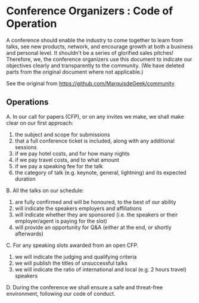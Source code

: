 # Conference Organizers : Code of Operation

A conference should enable the industry to come together to learn from talks, see new products, network, and encourage growth at both a business and personal level. It shouldn't be a series of glorified sales pitches! Therefore, we, the conference organizers use this document to indicate our objectives clearly and transparently to the community. (We have deleted parts from the original document where not applicable.)

See the original from https://github.com/MarquisdeGeek/community

## Operations

A. In our call for papers (CFP), or on any invites we make, we shall make clear on our first approach:
  1. the subject and scope for submissions
  2. that a full conference ticket is included, along with any additional sessions
  3. if we pay hotel costs, and for how many nights
  4. if we pay travel costs, and to what amount
  5. if we pay a speaking fee for the talk
  6. the category of talk (e.g. keynote, general, lightning) and its expected duration
  
B. All the talks on our schedule:
  1. are fully confirmed and will be honoured, to the best of our ability
  2. will indicate the speakers employers and affiliations
  3. will indicate whether they are sponsored (i.e. the speakers or their employer/agent is paying for the slot)
  4. will provide an opportunity for Q&A (either at the end, or shortly afterwards)

C. For any speaking slots awarded from an open CFP.
  1. we will indicate the judging and qualifying criteria
  2. we will publish the titles of unsuccessful talks
  3. we will indicate the ratio of international and local (e.g. 2 hours travel) speakers

D. During the conference we shall ensure a safe and threat-free environment, following our code of conduct.
